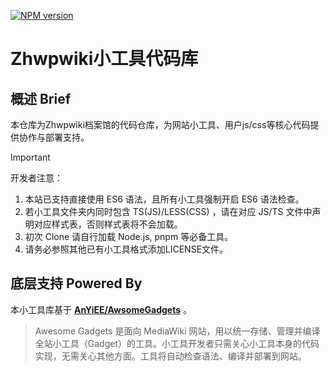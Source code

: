[![NPM version](https://img.shields.io/npm/v/awesome-gadgets.svg)](https://www.npmjs.com/package/awesome-gadgets)


# Zhwpwiki小工具代码库

## 概述 Brief

本仓库为Zhwpwiki档案馆的代码仓库，为网站小工具、用户js/css等核心代码提供协作与部署支持。


> [!IMPORTANT]
> 开发者注意：
>
> 1. 本站已支持直接使用 ES6 语法，且所有小工具强制开启 ES6 语法检查。
> 2. 若小工具文件夹内同时包含 TS(JS)/LESS(CSS) ，请在对应 JS/TS 文件中声明对应样式表，否则样式表将不会加载。
> 3. 初次 Clone 请自行加载 Node.js, pnpm 等必备工具。
> 4. 请务必参照其他已有小工具格式添加LICENSE文件。


## 底层支持 Powered By

本小工具库基于 [**AnYiEE/AwsomeGadgets**](https://github.com/AnYiEE/AwesomeGadgets) 。

> Awesome Gadgets 是面向 MediaWiki 网站，用以统一存储、管理并编译全站小工具（Gadget）的工具。小工具开发者只需关心小工具本身的代码实现，无需关心其他方面。工具将自动检查语法、编译并部署到网站。